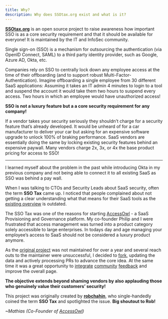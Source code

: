 ```yaml
---
title: Why?
description: Why does SSOtax.org exist and what is it?
---
```


[**SSOtax.org**](http://ssotax.org) is an open source project to raise awareness how important SSO is as a core security requirement and that it should be available for everyone! It is maintained by the IT and InfoSec community.

Single sign-on (SSO) is a mechanism for outsourcing the authentication (via OpenID Connect, SAML) to a third party identity provider, such as Google, Azure AD, Okta, etc.

Companies rely on SSO to centrally lock down any employee access at the time of their offboarding (and to support robust Multi-Factor-Authentication). Imagine offboarding a single employee from 30 different SaaS applications: Assuming it takes an IT admin 4 minutes to login to a tool and suspend the account it would take them two hours to suspend every access. Two hours in which an employee would have unauthorized access!

**SSO is not a luxury feature but a a core security requirement for any company!**

If a vendor takes your security seriously they shouldn’t charge for a security feature that’s already developed. It would be unheard of for a car manufacturer to deliver your car but asking for an expensive software upgrade to unlock 100% of braking performance. SaaS vendors are essentially doing the same by locking existing security features behind an expensive paywall. Many vendors charge 2x, 3x, or 4x the base product pricing for access to SSO!

----

I learned myself about the problem in the past while introducing Okta in my previous company and not being able to connect it to all existing SaaS as SSO was behind a pay wall.

When I was talking to CTOs and Security Leads about SaaS security, often the term **SSO Tax** came up. I noticed that people complained about not getting a clear understanding what that means for their SaaS tools as the [existing overview](http://sso.tax) is outdated.

The SSO Tax was one of the reasons for starting [AccessOwl](https://www.accessowl.io) - a SaaS Provisioning and Governance platform. My co-founder Philip and I were frustrated that access management was turned into a product category solely accessible to large enterprises. In todays day and age managing your employee’s access to SaaS should not be considered a luxury product anymore.

As the [original project](https://sso.tax) was not maintained for over a year and several reach outs to the maintainer were unsuccessful, I decided to [fork](https://github.com/ssotax/ssotax), updating the data and actively processing PRs to advance the core idea. At the same time it was a great opportunity to [integrate](https://github.com/robchahin/sso-wall-of-shame/issues/100) [community](https://github.com/robchahin/sso-wall-of-shame/issues/36) [feedback](https://github.com/robchahin/sso-wall-of-shame/issues/140) and improve the overall page.

**The objective extends beyond shaming vendors by also applauding those who genuinely value their customers’ security!**

This project was originally created by [**robchahin**](https://github.com/robchahin), who single-handedly coined the term **SSO Tax** and spotlighted the issue. **Big shoutout to Rob!**

*~Mathias (Co-Founder of [AccessOwl](https://www.accessowl.io))*